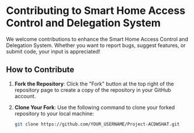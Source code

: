 # Contributing to Smart Home Access Control and Delegation System

We welcome contributions to enhance the Smart Home Access Control and Delegation System. Whether you want to report bugs, suggest features, or submit code, your input is appreciated!

## How to Contribute

1. **Fork the Repository**: Click the "Fork" button at the top right of the repository page to create a copy of the repository in your GitHub account.

2. **Clone Your Fork**: Use the following command to clone your forked repository to your local machine:
   ```bash
   git clone https://github.com/YOUR_USERNAME/Project-ACDWSHAT.git
